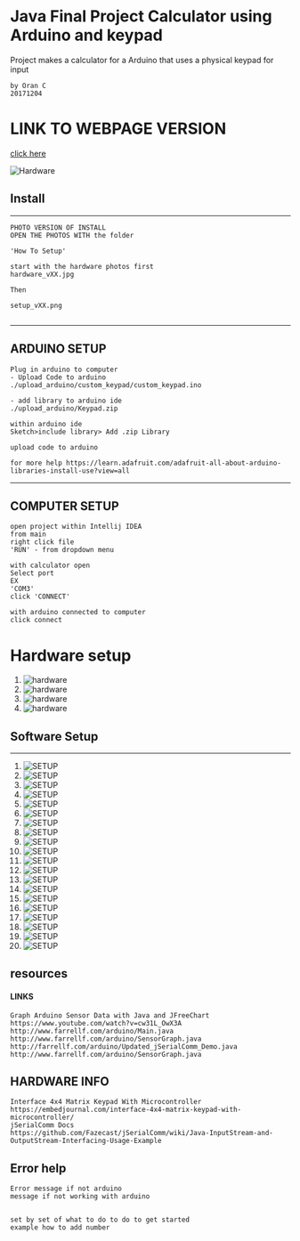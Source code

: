 # Java Final Project Calculator using Arduino and keypad
Project makes a calculator for a Arduino that uses a physical keypad for input
```
by Oran C 
20171204
```
# LINK TO WEBPAGE VERSION
[click here](https://wisehackermonkey.github.io/java_gpio_raspi/)

![Hardware](https://github.com/wisehackermonkey/java_gpio_raspi/blob/master/HOW%20TO%20SETUP/hardware_v1.jpg?raw=true)

## Install
---------------------------------------
```
PHOTO VERSION OF INSTALL
OPEN THE PHOTOS WITH the folder

'How To Setup'

start with the hardware photos first
hardware_vXX.jpg

Then

setup_vXX.png


```
---------------------------------------

## ARDUINO SETUP
```
Plug in arduino to computer
- Upload Code to arduino 
./upload_arduino/custom_keypad/custom_keypad.ino

- add library to arduino ide
./upload_arduino/Keypad.zip

within arduino ide
Sketch>include library> Add .zip Library

upload code to arduino

for more help https://learn.adafruit.com/adafruit-all-about-arduino-libraries-install-use?view=all

```
---------------------------------------
## COMPUTER SETUP
```
open project within Intellij IDEA
from main
right click file
'RUN' - from dropdown menu

with calculator open
Select port
EX
'COM3'
click 'CONNECT'

with arduino connected to computer 
click connect
```
# Hardware setup
1. ![hardware](https://github.com/wisehackermonkey/java_gpio_raspi/blob/master/HOW%20TO%20SETUP/hardware_v4.jpg?raw=true)
1. ![hardware](https://github.com/wisehackermonkey/java_gpio_raspi/blob/master/HOW%20TO%20SETUP/hardware_v5.jpg?raw=true)
1. ![hardware](https://github.com/wisehackermonkey/java_gpio_raspi/blob/master/HOW%20TO%20SETUP/hardware_v6.jpg?raw=true)
1. ![hardware](https://github.com/wisehackermonkey/java_gpio_raspi/blob/master/HOW%20TO%20SETUP/hardware_v7.jpg?raw=true)

## Software Setup
-------
1. ![SETUP](https://github.com/wisehackermonkey/java_gpio_raspi/blob/master/HOW%20TO%20SETUP/setup_v1.PNG?raw=true)
1. ![SETUP](https://github.com/wisehackermonkey/java_gpio_raspi/blob/master/HOW%20TO%20SETUP/setup_v2.PNG?raw=true)
1. ![SETUP](https://github.com/wisehackermonkey/java_gpio_raspi/blob/master/HOW%20TO%20SETUP/setup_v3.PNG?raw=true)
1. ![SETUP](https://github.com/wisehackermonkey/java_gpio_raspi/blob/master/HOW%20TO%20SETUP/setup_v4.PNG?raw=true)
1. ![SETUP](https://github.com/wisehackermonkey/java_gpio_raspi/blob/master/HOW%20TO%20SETUP/setup_v5.PNG?raw=true)
1. ![SETUP](https://github.com/wisehackermonkey/java_gpio_raspi/blob/master/HOW%20TO%20SETUP/setup_v6.PNG?raw=true)
1. ![SETUP](https://github.com/wisehackermonkey/java_gpio_raspi/blob/master/HOW%20TO%20SETUP/setup_v7.PNG?raw=true)
1. ![SETUP](https://github.com/wisehackermonkey/java_gpio_raspi/blob/master/HOW%20TO%20SETUP/setup_v8.PNG?raw=true)
1. ![SETUP](https://github.com/wisehackermonkey/java_gpio_raspi/blob/master/HOW%20TO%20SETUP/setup_v9.PNG?raw=true)
1. ![SETUP](https://github.com/wisehackermonkey/java_gpio_raspi/blob/master/HOW%20TO%20SETUP/setup_v10.PNG?raw=true)
1. ![SETUP](https://github.com/wisehackermonkey/java_gpio_raspi/blob/master/HOW%20TO%20SETUP/setup_v11.PNG?raw=true)
1. ![SETUP](https://github.com/wisehackermonkey/java_gpio_raspi/blob/master/HOW%20TO%20SETUP/setup_v12.PNG?raw=true)
1. ![SETUP](https://github.com/wisehackermonkey/java_gpio_raspi/blob/master/HOW%20TO%20SETUP/setup_v13.PNG?raw=true)
1. ![SETUP](https://github.com/wisehackermonkey/java_gpio_raspi/blob/master/HOW%20TO%20SETUP/setup_v14.PNG?raw=true)
1. ![SETUP](https://github.com/wisehackermonkey/java_gpio_raspi/blob/master/HOW%20TO%20SETUP/setup_v15.PNG?raw=true)
1. ![SETUP](https://github.com/wisehackermonkey/java_gpio_raspi/blob/master/HOW%20TO%20SETUP/setup_v16.PNG?raw=true)
1. ![SETUP](https://github.com/wisehackermonkey/java_gpio_raspi/blob/master/HOW%20TO%20SETUP/setup_v17.PNG?raw=true)
1. ![SETUP](https://github.com/wisehackermonkey/java_gpio_raspi/blob/master/HOW%20TO%20SETUP/setup_v18.PNG?raw=true)
1. ![SETUP](https://github.com/wisehackermonkey/java_gpio_raspi/blob/master/HOW%20TO%20SETUP/setup_v19.PNG?raw=true)
1. ![SETUP](https://github.com/wisehackermonkey/java_gpio_raspi/blob/master/HOW%20TO%20SETUP/setup_v20.jpg?raw=true)

## resources
#### LINKS
```
Graph Arduino Sensor Data with Java and JFreeChart
https://www.youtube.com/watch?v=cw31L_OwX3A
http://www.farrellf.com/arduino/Main.java
http://www.farrellf.com/arduino/SensorGraph.java
http://farrellf.com/arduino/Updated_jSerialComm_Demo.java
http://www.farrellf.com/arduino/SensorGraph.java
```
## HARDWARE INFO
```
Interface 4x4 Matrix Keypad With Microcontroller
https://embedjournal.com/interface-4x4-matrix-keypad-with-microcontroller/
jSerialComm Docs
https://github.com/Fazecast/jSerialComm/wiki/Java-InputStream-and-OutputStream-Interfacing-Usage-Example
```
## Error help
```
Error message if not arduino
message if not working with arduino


set by set of what to do to do to get started
example how to add number
```
